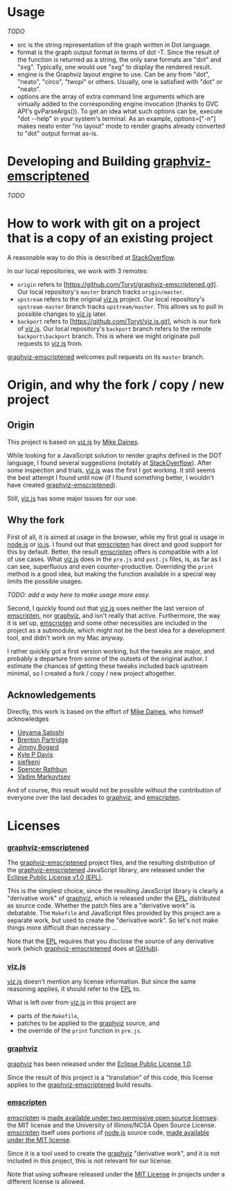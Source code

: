 Usage
=====

*TODO*

* src is the string representation of the graph written in Dot language.
* format is the graph output format in terms of dot -T. Since the result of the
function is returned as a string, the only sane formats are "dot" and "svg".
Typically, one would use "svg" to display the rendered result.
* engine is the Graphviz layout engine to use. Can be any from "dot", "neato",
"circo", "twopi" or others. Usually, one is satisfied with "dot" or "neato".
* options are the array of extra command line arguments which are virtually added
to the corresponding engine invocation (thanks to GVC API's gvParseArgs()). To
get an idea what such options can be, execute "dot --help" in your system's
terminal. As an example, options=["-n"] makes neato enter "no layout" mode to
render graphs already converted to "dot" output format as-is.





Developing and Building [graphviz-emscriptened]
===============================================

*TODO*





How to work with git on a project that is a copy of an existing project
=======================================================================

A reasonable way to do this is described at
[StackOverflow](http://stackoverflow.com/questions/5661405/best-workflow-when-forking-and-renaming-a-github-project).

In our local repositories, we work with 3 remotes:
- `origin` refers to [https://github.com/Toryt/graphviz-emscriptened.git]. Our local repository's `master` branch tracks
  `origin/master`.
- `upstream` refers to the original [viz.js] project. Our local repository's `upstream-master` branch tracks
  `upstream/master`. This allows us to pull in possible changes to [viz.js] later.
- `backport` refers to [https://github.com/Toryt/viz.js.git], which is our fork of [viz.js]. Our local repository's
  `backport` branch refers to the remote `backport\backport` branch. This is where we might originate pull requests to
  [viz.js] from.

[graphviz-emscriptened] welcomes pull requests on its `master` branch.





Origin, and why the fork / copy / new project
=============================================

Origin
------

This project is based on [viz.js] by [Mike Daines](https://github.com/mdaines).

While looking for a JavaScript solution to render graphs defined in the DOT language, I found several suggestions
(notably at [StackOverflow](http://stackoverflow.com/questions/6344318/pure-javascript-graphviz-equivalent)).
After some inspection and trials, [viz.js] was the first I got working. It still seems the best attempt I found until
now (if I found something better, I wouldn't have created [graphviz-emscriptened]).

Still, [viz.js] has some major issues for our use.



Why the fork
------------

First of all, it is aimed at usage in the browser, while my first goal is usage in [node.js] or [io.js]. I found out
that [emscripten] has direct and good support for this by default. Better, the result [emscripten] offers is compatible
with a lot of use cases. What [viz.js] does in the `pre.js` and `post.js` files, is, as far as I can see, superfluous
and even counter-productive. Overriding the `print` method is a good idea, but making the function available in a
special way limits the possible usages.

*TODO: add a way here to make usage more easy.*

Second, I quickly found out that [viz.js] uses neither the last version of [emscripten], nor [graphviz], and isn't
really that active. Furthermore, the way it is set up, [emscripten] and some other necessities are included in the
project as a submodule, which might not be the best idea for a development tool, and didn't work on my Mac anyway.

I rather quickly got a first version working, but the tweaks are major, and probably a departure from some of the
outsets of the original author. I estimate the chances of getting these tweaks included back upstream minimal, so
I created a fork / copy / new project altogether.



Acknowledgements
----------------

Directly, this work is based on the effort of [Mike Daines](https://github.com/mdaines), who himself acknowledges

- [Ueyama Satoshi](https://github.com/gyuque)
- [Brenton Partridge](https://github.com/bpartridge)
- [Jimmy Bogard](https://github.com/jbogard)
- [Kyle P Davis](https://github.com/KylePDavis)
- [siefkenj](https://github.com/siefkenj)
- [Spencer Rathbun](https://github.com/srathbun)
- [Vadim Markovtsev](https://github.com/vmarkovtsev)

And of course, this result would not be possible without the contribution of everyone over the last decades to
[graphviz], and [emscripten].





Licenses
========

### [graphviz-emscriptened]

The [graphviz-emscriptened] project files, and the resulting distribution of the [graphviz-emscriptened] JavaScript
library, are released under the [Eclipse Public License v1.0 (EPL)][EPL].

This is the simplest choice, since the resulting JavaScript library is clearly a "derivative work" of [graphviz],
which is released under the [EPL], distributed as source code. Whether the patch files are a "derivative work" is
debatable. The `Makefile` and JavaScript files provided by this project are a separate work, but used to create
the "derivative work". So let's not make things more difficult than necessary ...

Note that the [EPL] requires that you disclose the source of any derivative work (which [graphviz-emscriptened]
does at [GitHub][graphviz-emscriptened]).

### [viz.js]

[viz.js] doesn't mention any license information. But since the same reasoning applies, it should refer to
the [EPL] to.

What is left over from [viz.js] in this project are

- parts of the `Makefile`,
- patches to be applied to the [graphviz] source, and
- the override of the `print` function in `pre.js`.

### [graphviz]

[graphviz] has been released under the [Eclipse Public License 1.0](http://www.graphviz.org/License.php).

Since the result of this project is a "translation" of this code, this license applies to the [graphviz-emscriptened]
build results.

### [emscripten]

[emscripten] is
[made available under two permissive open source licenses](http://kripken.github.io/emscripten-site/docs/introducing_emscripten/emscripten_license.html):
the MIT license and the University of Illinois/NCSA Open Source License.
[emscripten] itself uses portions of [node.js] source code,
[made available under the MIT license](https://raw.githubusercontent.com/joyent/node/v0.12.0/LICENSE).

Since it is a tool used to create the [graphviz] "derivative work", and it is not included in this project, this is
not relevant for our license.

Note that using software released under the [MIT License] in projects under a different license is allowed.



[graphviz-emscriptened]: https://github.com/Toryt/graphviz-emscriptened
[EPL]: LICENSE.html
[MIT License]: http://opensource.org/licenses/MIT
[graphviz]: http://www.graphviz.org
[viz.js]: https://github.com/mdaines/viz.js/
[Mike Daines]: https://github.com/mdaines
[node.js]: https://nodejs.org
[io.js]: https://iojs.org/en/index.html
[emscripten]: http://kripken.github.io/emscripten-site/
